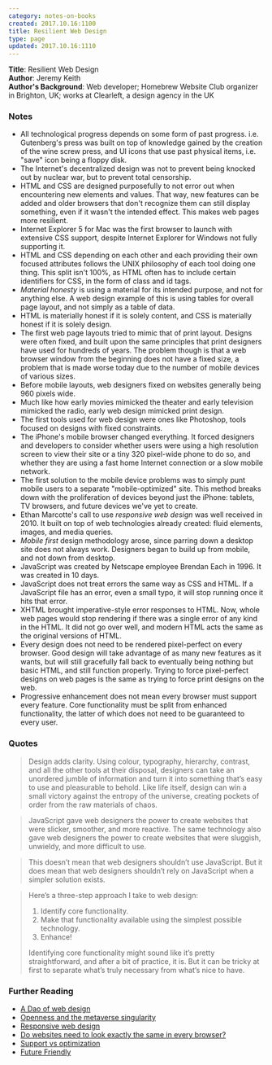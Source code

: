 ```yaml
---
category: notes-on-books
created: 2017.10.16:1100
title: Resilient Web Design
type: page
updated: 2017.10.16:1110
---
```


**Title**: Resilient Web Design<br>
**Author**: Jeremy Keith<br>
**Author's Background**: Web developer; Homebrew Website Club organizer in Brighton, UK; works at Clearleft, a design agency in the UK

### Notes

- All technological progress depends on some form of past progress. i.e. Gutenberg's press was built on top of knowledge gained by the creation of the wine screw press, and UI icons that use past physical items, i.e. "save" icon being a floppy disk.
- The Internet's decentralized design was not to prevent being knocked out by nuclear war, but to prevent total censorship.
- HTML and CSS are designed purposefully to not error out when encountering new elements and values. That way, new features can be added and older browsers that don't recognize them can still display something, even if it wasn't the intended effect. This makes web pages more resilient.
- Internet Explorer 5 for Mac was the first browser to launch with extensive CSS support, despite Internet Explorer for Windows not fully supporting it.
- HTML and CSS depending on each other and each providing their own focused attributes follows the UNIX philosophy of each tool doing one thing. This split isn't 100%, as HTML often has to include certain identifiers for CSS, in the form of class and id tags.
- *Material honesty* is using a material for its intended purpose, and not for anything else. A web design example of this is using tables for overall page layout, and not simply as a table of data.
- HTML is materially honest if it is solely content, and CSS is materially honest if it is solely design.
- The first web page layouts tried to mimic that of print layout. Designs were often fixed, and built upon the same principles that print designers have used for hundreds of years. The problem though is that a web browser window from the beginning does not have a fixed size, a problem that is made worse today due to the number of mobile devices of various sizes.
- Before mobile layouts, web designers fixed on websites generally being 960 pixels wide.
- Much like how early movies mimicked the theater and early television mimicked the radio, early web design mimicked print design.
- The first tools used for web design were ones like Photoshop, tools focused on designs with fixed constraints.
- The iPhone's mobile browser changed everything. It forced designers and developers to consider whether users were using a high resolution screen to view their site or a tiny 320 pixel-wide phone to do so, and whether they are using a fast home Internet connection or a slow mobile network.
- The first solution to the mobile device problems was to simply punt mobile users to a separate "mobile-optimized" site. This method breaks down with the proliferation of devices beyond just the iPhone: tablets, TV browsers, and future devices we've yet to create.
- Ethan Marcotte's call to use *responsive web design* was well received in 2010. It built on top of web technologies already created: fluid elements, images, and media queries.
- *Mobile first* design methodology arose, since parring down a desktop site does not always work. Designers began to build up from mobile, and not down from desktop.
- JavaScript was created by Netscape employee Brendan Each in 1996. It was created in 10 days.
- JavaScript does not treat errors the same way as CSS and HTML. If a JavaScript file has an error, even a small typo, it will stop running once it hits that error.
- XHTML brought imperative-style error responses to HTML. Now, whole web pages would stop rendering if there was a single error of any kind in the HTML. It did not go over well, and modern HTML acts the same as the original versions of HTML.
- Every design does not need to be rendered pixel-perfect on every browser. Good design will take advantage of as many new features as it wants, but will still gracefully fall back to eventually being nothing but basic HTML, and still function properly. Trying to force pixel-perfect designs on web pages is the same as trying to force print designs on the web.
- Progressive enhancement does not mean every browser must support every feature. Core functionality must be split from enhanced functionality, the latter of which does not need to be guaranteed to every user.


### Quotes

> Design adds clarity. Using colour, typography, hierarchy, contrast, and all the other tools at their disposal, designers can take an unordered jumble of information and turn it into something that’s easy to use and pleasurable to behold. Like life itself, design can win a small victory against the entropy of the universe, creating pockets of order from the raw materials of chaos.

> JavaScript gave web designers the power to create websites that were slicker, smoother, and more reactive. The same technology also gave web designers the power to create websites that were sluggish, unwieldy, and more difficult to use.

> This doesn’t mean that web designers shouldn’t use JavaScript. But it does mean that web designers shouldn’t rely on JavaScript when a simpler solution exists.

> Here’s a three-step approach I take to web design:
> 
> 1. Identify core functionality.
> 2. Make that functionality available using the simplest possible technology.
> 3. Enhance!
> 
> Identifying core functionality might sound like it’s pretty straightforward, and after a bit of practice, it is. But it can be tricky at first to separate what’s truly necessary from what’s nice to have.

### Further Reading

- [A Dao of web design](https://alistapart.com/article/dao)
- [Openness and the metaverse singularity](http://www.kurzweilai.net/openness-and-the-metaverse-singularity)
- [Responsive web design](https://alistapart.com/article/responsive-web-design)
- [Do websites need to look exactly the same in every browser?](http://dowebsitesneedtolookexactlythesameineverybrowser.com)
- [Support vs optimization](http://bradfrost.com/blog/mobile/support-vs-optimization/)
- [Future Friendly](http://futurefriendlyweb.com)

